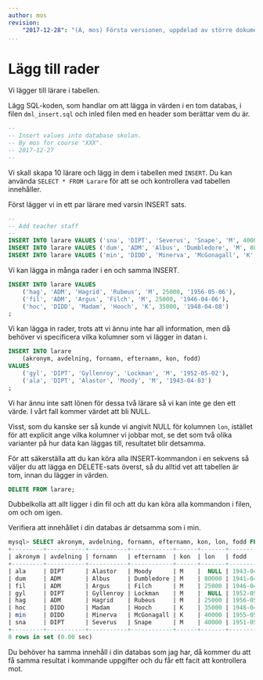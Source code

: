 ```yaml
---
author: mos
revision:
    "2017-12-28": "(A, mos) Första versionen, uppdelad av större dokument."
...
```

Lägg till rader
==================================

Vi lägger till lärare i tabellen.

Lägg SQL-koden, som handlar om att lägga in värden i en tom databas, i filen `dml_insert.sql` och inled filen med en header som berättar vem du är.

```sql
--
-- Insert values into database skolan.
-- By mos for course "XXX".
-- 2017-12-27
--
```

Vi skall skapa 10 lärare och lägg in dem i tabellen med `INSERT`. Du kan använda `SELECT * FROM Larare` för att se  och kontrollera vad tabellen innehåller.

Först lägger vi in ett par lärare med varsin INSERT sats.

```sql
--
-- Add teacher staff 
--
INSERT INTO larare VALUES ('sna', 'DIPT', 'Severus', 'Snape', 'M', 40000, '1951-05-01');
INSERT INTO larare VALUES ('dum', 'ADM', 'Albus', 'Dumbledore', 'M', 80000, '1941-04-01');
INSERT INTO larare VALUES ('min', 'DIDD', 'Minerva', 'McGonagall', 'K', 40000, '1955-05-05');
```

Vi kan lägga in många rader i en och samma INSERT.

```sql
INSERT INTO larare VALUES
    ('hag', 'ADM', 'Hagrid', 'Rubeus', 'M', 25000, '1956-05-06'),
    ('fil', 'ADM', 'Argus', 'Filch', 'M', 25000, '1946-04-06'),
    ('hoc', 'DIDD', 'Madam', 'Hooch', 'K', 35000, '1948-04-08')
;
```

Vi kan lägga in rader, trots att vi ännu inte har all information, men då behöver vi specificera vilka kolumner som vi lägger in datan i.

```sql
INSERT INTO larare
    (akronym, avdelning, fornamn, efternamn, kon, fodd)
VALUES
    ('gyl', 'DIPT', 'Gyllenroy', 'Lockman', 'M', '1952-05-02'),
    ('ala', 'DIPT', 'Alastor', 'Moody', 'M', '1943-04-03')
;
```

Vi har ännu inte satt lönen för dessa två lärare så vi kan inte ge den ett värde. I vårt fall kommer värdet att bli NULL.

Visst, som du kanske ser så kunde vi angivit NULL för kolumnen `lon`, istället för att explicit ange vilka kolumner vi jobbar mot, se det som två olika varianter på hur data kan läggas till, resultatet blir detsamma.

För att säkerställa att du kan köra alla INSERT-kommandon i en sekvens så väljer du att lägga en DELETE-sats överst, så du alltid vet att tabellen är tom, innan du lägger in värden.

```sql
DELETE FROM larare;
```

Dubbelkolla att allt ligger i din fil och att du kan köra alla kommandon i filen, om och om igen.

Verifiera att innehållet i din databas är detsamma som i min.

```sql
mysql> SELECT akronym, avdelning, fornamn, efternamn, kon, lon, fodd FROM larare;
+---------+-----------+-----------+------------+------+-------+------------+
| akronym | avdelning | fornamn   | efternamn  | kon  | lon   | fodd       |
+---------+-----------+-----------+------------+------+-------+------------+
| ala     | DIPT      | Alastor   | Moody      | M    |  NULL | 1943-04-03 |
| dum     | ADM       | Albus     | Dumbledore | M    | 80000 | 1941-04-01 |
| fil     | ADM       | Argus     | Filch      | M    | 25000 | 1946-04-06 |
| gyl     | DIPT      | Gyllenroy | Lockman    | M    |  NULL | 1952-05-02 |
| hag     | ADM       | Hagrid    | Rubeus     | M    | 25000 | 1956-05-06 |
| hoc     | DIDD      | Madam     | Hooch      | K    | 35000 | 1948-04-08 |
| min     | DIDD      | Minerva   | McGonagall | K    | 40000 | 1955-05-05 |
| sna     | DIPT      | Severus   | Snape      | M    | 40000 | 1951-05-01 |
+---------+-----------+-----------+------------+------+-------+------------+
8 rows in set (0.00 sec)
```

Du behöver ha samma innehåll i din databas som jag har, då kommer du att få samma resultat i kommande uppgifter och du får ett facit att kontrollera mot.
